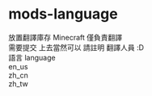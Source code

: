 # mods-language
放置翻譯庫存  Minecraft
僅負責翻譯  
需要提交 上去當然可以 請註明 翻譯人員 :D  
語言 language  
en_us  
zh_cn  
zh_tw


